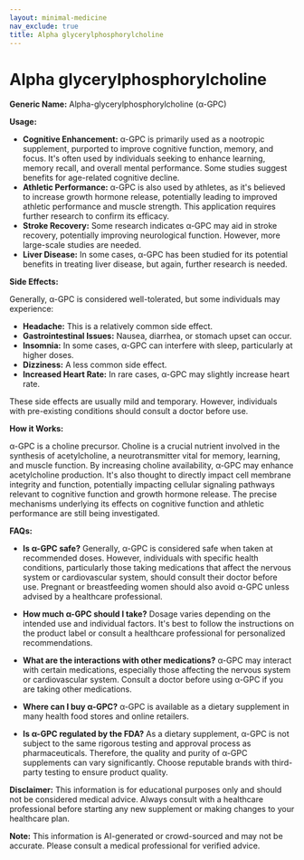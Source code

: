 ```yaml
---
layout: minimal-medicine
nav_exclude: true
title: Alpha glycerylphosphorylcholine
---
```


# Alpha glycerylphosphorylcholine

**Generic Name:** Alpha-glycerylphosphorylcholine (α-GPC)

**Usage:**

* **Cognitive Enhancement:** α-GPC is primarily used as a nootropic supplement, purported to improve cognitive function, memory, and focus.  It's often used by individuals seeking to enhance learning, memory recall, and overall mental performance.  Some studies suggest benefits for age-related cognitive decline.
* **Athletic Performance:**  α-GPC is also used by athletes, as it's believed to increase growth hormone release, potentially leading to improved athletic performance and muscle strength.  This application requires further research to confirm its efficacy.
* **Stroke Recovery:** Some research indicates α-GPC may aid in stroke recovery, potentially improving neurological function. However, more large-scale studies are needed.
* **Liver Disease:**  In some cases, α-GPC has been studied for its potential benefits in treating liver disease, but again, further research is needed.


**Side Effects:**

Generally, α-GPC is considered well-tolerated, but some individuals may experience:

* **Headache:** This is a relatively common side effect.
* **Gastrointestinal Issues:** Nausea, diarrhea, or stomach upset can occur.
* **Insomnia:** In some cases, α-GPC can interfere with sleep, particularly at higher doses.
* **Dizziness:**  A less common side effect.
* **Increased Heart Rate:** In rare cases, α-GPC may slightly increase heart rate.

These side effects are usually mild and temporary.  However, individuals with pre-existing conditions should consult a doctor before use.


**How it Works:**

α-GPC is a choline precursor.  Choline is a crucial nutrient involved in the synthesis of acetylcholine, a neurotransmitter vital for memory, learning, and muscle function.  By increasing choline availability, α-GPC may enhance acetylcholine production.  It's also thought to directly impact cell membrane integrity and function, potentially impacting cellular signaling pathways relevant to cognitive function and growth hormone release.  The precise mechanisms underlying its effects on cognitive function and athletic performance are still being investigated.


**FAQs:**

* **Is α-GPC safe?**  Generally, α-GPC is considered safe when taken at recommended doses. However, individuals with specific health conditions, particularly those taking medications that affect the nervous system or cardiovascular system, should consult their doctor before use.  Pregnant or breastfeeding women should also avoid α-GPC unless advised by a healthcare professional.

* **How much α-GPC should I take?**  Dosage varies depending on the intended use and individual factors.  It's best to follow the instructions on the product label or consult a healthcare professional for personalized recommendations.

* **What are the interactions with other medications?**  α-GPC may interact with certain medications, especially those affecting the nervous system or cardiovascular system.  Consult a doctor before using α-GPC if you are taking other medications.

* **Where can I buy α-GPC?** α-GPC is available as a dietary supplement in many health food stores and online retailers.

* **Is α-GPC regulated by the FDA?**  As a dietary supplement, α-GPC is not subject to the same rigorous testing and approval process as pharmaceuticals.  Therefore, the quality and purity of α-GPC supplements can vary significantly.  Choose reputable brands with third-party testing to ensure product quality.


**Disclaimer:** This information is for educational purposes only and should not be considered medical advice. Always consult with a healthcare professional before starting any new supplement or making changes to your healthcare plan.


**Note:** This information is AI-generated or crowd-sourced and may not be accurate. Please consult a medical professional for verified advice.